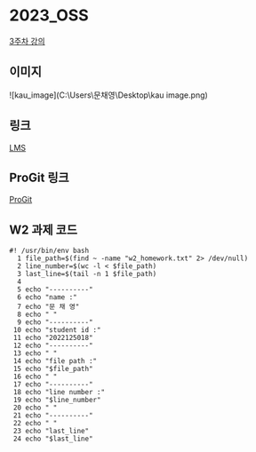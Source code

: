 # 2023_OSS
[3주차 강의](./w3)

## 이미지
![kau_image](C:\Users\문채영\Desktop\kau image.png)

## 링크
[LMS](https://lms.kau.ac.kr/)
## ProGit 링크
[ProGit](https://git-scm.com/book/ko/v2)
## W2 과제 코드
```
#! /usr/bin/env bash
  1 file_path=$(find ~ -name "w2_homework.txt" 2> /dev/null)
  2 line_number=$(wc -l < $file_path)
  3 last_line=$(tail -n 1 $file_path)
  4
  5 echo "----------"
  6 echo "name :"
  7 echo "문 채 영"
  8 echo " "
  9 echo "----------"
 10 echo "student id :"
 11 echo "2022125018"
 12 echo "----------"
 13 echo " "
 14 echo "file path :"
 15 echo "$file_path"
 16 echo " "
 17 echo "----------"
 18 echo "line number :"
 19 echo "$line_number"
 20 echo " "
 21 echo "----------"
 22 echo " "
 23 echo "last_line"
 24 echo "$last_line"

```
